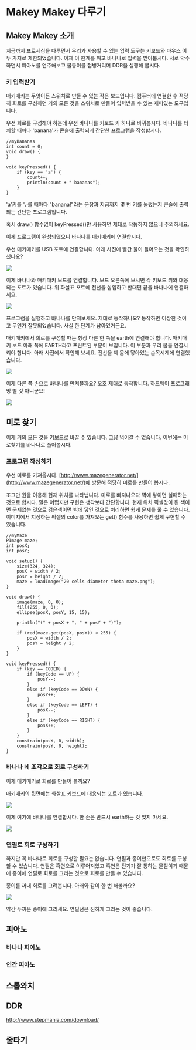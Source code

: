 # Makey Makey 다루기 #
## Makey Makey 소개 ##
지금까지 프로세싱을 다루면서 우리가 사용할 수 있는 입력 도구는 키보드와 마우스 이 두 가지로 제한되었습니다. 이제 이 한계를 깨고 바나나로 입력을 받아봅시다. 서로 악수하면서 피아노를 연주해보고 물동이를 첨벙거리며 DDR을 실행해 봅시다.
### 키 입력받기 ###
매키매키는 무엇이든 스위치로 만들 수 있는 작은 보드입니다. 컴퓨터에 연결한 후 적당히 회로를 구성하면 거의 모든 것을 스위치로 만들어 입력받을 수 있는 재미있는 도구입니다.

우선 회로를 구성해야 하는데 우선 바나나를 키보드 키 하나로 바꿔봅시다. 바나나를 터치할 때마다 'banana'가 콘솔에 출력되게 간단한 프로그램을 작성합시다.

	//myBananas
	int count = 0;
	void draw() {
	}
	
	void keyPressed() {
		if (key == 'a') {
			count++;
			println(count + " bananas");
		}
	}

'a'키를 누를 때마다 "banana!"라는 문장과 지금까지 몇 번 키를 눌렀는지 콘솔에 출력되는 간단한 프로그램입니다.

혹시 draw() 함수없이 keyPressed()만 사용하면 제대로 작동하지 않으니 주의하세요.

이제 프로그램이 완성되었으니 바나나를 매키매키에 연결합시다.

우선 매키매키를 USB 포트에 연결합니다. 아래 사진에 빨간 불이 들어오는 것을 확인하셨나요?

![](http://i.imgur.com/njkSusH.jpg)

이제 바나나와 매키매키 보드를 연결합니다. 보드 오른쪽에 보시면 각 키보드 키와 대응되는 포트가 있습니다. 위 화살표 포트에 전선을 삽입하고 반대편 끝을 바나나에 연결하세요.

![](http://i.imgur.com/Wax1TPT.jpg)

프로그램을 실행하고 바나나를 만져보세요. 제대로 동작하나요? 동작하면 이상한 것이고 무언가 잘못되었습니다. 사실 한 단계가 남아있거든요.

매키매키에서 회로를 구성할 때는 항상 다른 한 쪽을 earth에 연결해야 합니다. 매키매키 보드 아래 쪽에 EARTH라고 프린트된 부분이 보입니다. 이 부분과 우리 몸을 연결시켜야 합니다. 아래 사진에서 확인해 보세요. 전선을 제 몸에 닿아있는 손목시계에 연결했습니다.

![](http://i.imgur.com/cUWTHIG.jpg)

이제 다른 쪽 손으로 바나나를 만져볼까요? 오호 제대로 동작합니다. 하드웨어 프로그래밍 별 것 아니군요!

![](http://i.imgur.com/9bmNZeu.png)
## 미로 찾기 ##
이제 거의 모든 것을 키보드로 바꿀 수 있습니다. 그냥 넘어갈 수 없습니다. 이번에는 미로찾기를 바나나로 풀어봅시다.

### 프로그램 작성하기 ###
우선 미로를 가져옵시다. [http://www.mazegenerator.net/](http://www.mazegenerator.net/)에 방문해 적당히 미로를 만들어 봅시다.

조그만 원을 이용해 현재 위치를 나타냅니다. 미로를 빠져나오다 벽에 닿이면 실패하는 것으로 합시다. 말은 어렵지만 구현은 생각보다 간단합니다. 현재 위치 픽셀값이 흰 색이면 문제없는 것으로 검은색이면 벽에 닿인 것으로 처리하면 쉽게 문제를 풀 수 있습니다. 이미지에서 지정하는 픽셀의 color를 가져오는 get() 함수를 사용하면 쉽게 구현할 수 있습니다.

	//myMaze
	PImage maze;
	int posX;
	int posY;
	
	void setup() {
		size(324, 324);
		posX = width / 2;
		posY = height / 2;
		maze = loadImage("20 cells diameter theta maze.png");
	}
	
	void draw() {
		image(maze, 0, 0);
		fill(255, 0, 0);
		ellipse(posX, posY, 15, 15);
	
		println("(" + posX + ", " + posY + ")");
	
		if (red(maze.get(posX, posY)) < 255) {
			posX = width / 2;
			posY = height / 2;
		}
	}
	
	void keyPressed() {
		if (key == CODED) {
			if (keyCode == UP) {
				posY--;
			}
			else if (keyCode == DOWN) {
				posY++;
			}
			else if (keyCode == LEFT) {
				posX--;
			}
			else if (keyCode == RIGHT) {
				posX++;
			}
		}
		constrain(posX, 0, width);
		constrain(posY, 0, height);
	}
	
### 바나나 네 조각으로 회로 구성하기 ###
이제 매키매키로 회로를 만들어 볼까요?

매키매키의 뒷면에는 화살표 키보드에 대응되는 포트가 있습니다.

![](http://i.imgur.com/lQHZ7LD.jpg)

이제 여기에 바나나를 연결합시다. 한 손은 반드시 earth하는 것 잊지 마세요.

![](http://i.imgur.com/sW5K1on.jpg)

### 연필로 회로 구성하기 ###
하지만 꼭 바나나로 회로를 구성할 필요는 없습니다. 연필과 종이만으로도 회로를 구성할 수 있습니다. 연필은 흑연으로 이루어져있고 흑연은 전기가 잘 통하는 물질이기 때문에 종이에 연필로 회로를 그리는 것으로 회로를 만들 수 있습니다.

종이를 꺼내 회로를 그려봅시다. 아래와 같이 한 번 해볼까요?

![](http://i.imgur.com/r7RAGX2.jpg)

약간 두꺼운 종이에 그리세요. 연필선은 진하게 그리는 것이 좋습니다.
## 피아노 ##
### 바나나 피아노 ###
### 인간 피아노 ###
## 스톱와치 ##
## DDR ##
http://www.stepmania.com/download/

## 줄타기 ##

